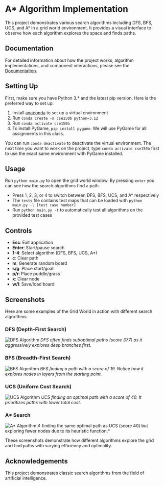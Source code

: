 # A\* Algorithm Implementation

This project demonstrates various search algorithms including DFS, BFS, UCS, and A\* in a grid world environment. It provides a visual interface to observe how each algorithm explores the space and finds paths.

## Documentation

For detailed information about how the project works, algorithm implementations, and component interactions, please see the [Documentation](./Documentation.md).

## Setting Up

First, make sure you have Python 3.\* and the latest pip version. Here is the preferred way to set up:

1. Install [anaconda](https://docs.anaconda.com/anaconda/install/) to set up a virtual environment
2. Run `conda create -n cse150b python=3.12`
3. Run `conda activate cse150b`
4. To install PyGame, `pip install pygame`. We will use PyGame for all assignments in this class.

You can run `conda deactivate` to deactivate the virtual environment. The next time you want to work on the project,
type `conda activate cse150b` first to use the exact same environment with PyGame installed.

## Usage

Run `python main.py` to open the grid world window. By pressing `enter` you can see how the search algorithms find a path.

- Press 1, 2, 3, or 4 to switch between DFS, BFS, UCS, and A\* respectively
- The `tests` file contains test maps that can be loaded with `python main.py -l [test case number]`
- Run `python main.py -t` to automatically test all algorithms on the provided test cases

## Controls

- **Esc**: Exit application
- **Enter**: Start/pause search
- **1-4**: Select algorithm (DFS, BFS, UCS, A\*)
- **c**: Clear path
- **m**: Generate random board
- **s/g**: Place start/goal
- **p/r**: Place puddle/grass
- **x**: Clear node
- **w/l**: Save/load board

## Screenshots

Here are some examples of the Grid World in action with different search algorithms:

### DFS (Depth-First Search)

![DFS Algorithm](images/dfs.png)
_DFS often finds suboptimal paths (score 377) as it aggressively explores deep branches first._

### BFS (Breadth-First Search)

![BFS Algorithm](images/bfs.png)
_BFS finding a path with a score of 19. Notice how it explores nodes in layers from the starting point._

### UCS (Uniform Cost Search)

![UCS Algorithm](images/ucs.png)
_UCS finding an optimal path with a score of 40. It prioritizes paths with lower total cost._

### A\* Search

![A* Algorithm](images/astar.png)
_A_ finding the same optimal path as UCS (score 40) but exploring fewer nodes due to its heuristic function.\*

These screenshots demonstrate how different algorithms explore the grid and find paths with varying efficiency and optimality.

## Acknowledgements

This project demonstrates classic search algorithms from the field of artificial intelligence.
